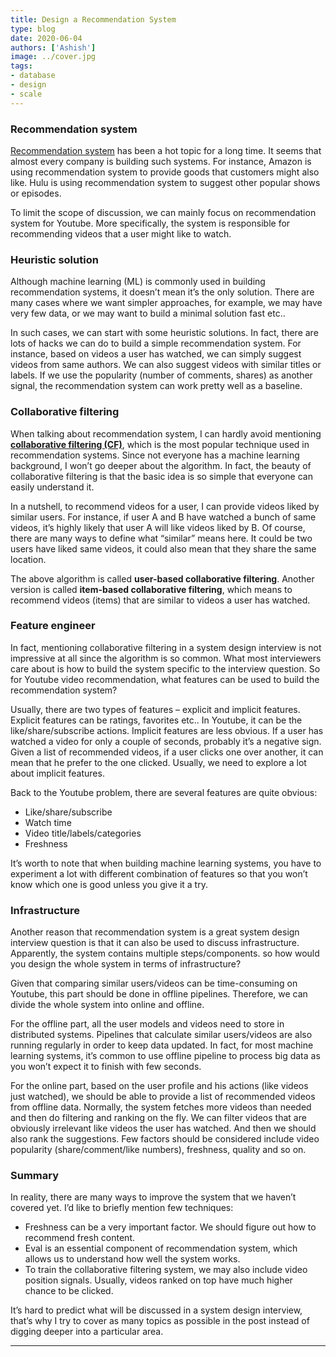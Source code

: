 ```yaml
---
title: Design a Recommendation System
type: blog
date: 2020-06-04
authors: ['Ashish']
image: ../cover.jpg
tags:
- database
- design
- scale
---
```

### Recommendation system
[Recommendation system](https://en.wikipedia.org/wiki/Recommender_system) has been a hot topic for a long time. It seems that almost every company is building such systems. For instance, Amazon is using recommendation system to provide goods that customers might also like. Hulu is using recommendation system to suggest other popular shows or episodes.

To limit the scope of discussion, we can mainly focus on recommendation system for Youtube. More specifically, the system is responsible for recommending videos that a user might like to watch.

### Heuristic solution
Although machine learning (ML) is commonly used in building recommendation systems, it doesn’t mean it’s the only solution. There are many cases where we want simpler approaches, for example, we may have very few data, or we may want to build a minimal solution fast etc..

In such cases, we can start with some heuristic solutions. In fact, there are lots of hacks we can do to build a simple recommendation system. For instance, based on videos a user has watched, we can simply suggest videos from same authors. We can also suggest videos with similar titles or labels. If we use the popularity (number of comments, shares) as another signal, the recommendation system can work pretty well as a baseline.

### Collaborative filtering
When talking about recommendation system, I can hardly avoid mentioning [**collaborative filtering (CF)**](https://en.wikipedia.org/wiki/Collaborative_filtering), which is the most popular technique used in recommendation systems. Since not everyone has a machine learning background, I won’t go deeper about the algorithm. In fact, the beauty of collaborative filtering is that the basic idea is so simple that everyone can easily understand it.

In a nutshell, to recommend videos for a user, I can provide videos liked by similar users. For instance, if user A and B have watched a bunch of same videos, it’s highly likely that user A will like videos liked by B. Of course, there are many ways to define what “similar” means here. It could be two users have liked same videos, it could also mean that they share the same location.

The above algorithm is called **user-based collaborative filtering**. Another version is called **item-based collaborative filtering**, which means to recommend videos (items) that are similar to videos a user has watched.

### Feature engineer
In fact, mentioning collaborative filtering in a system design interview is not impressive at all since the algorithm is so common. What most interviewers care about is how to build the system specific to the interview question. So for Youtube video recommendation, what features can be used to build the recommendation system?

Usually, there are two types of features – explicit and implicit features. Explicit features can be ratings, favorites etc.. In Youtube, it can be the like/share/subscribe actions. Implicit features are less obvious. If a user has watched a video for only a couple of seconds, probably it’s a negative sign. Given a list of recommended videos, if a user clicks one over another, it can mean that he prefer to the one clicked. Usually, we need to explore a lot about implicit features.

Back to the Youtube problem, there are several features are quite obvious:
- Like/share/subscribe
- Watch time
- Video title/labels/categories
- Freshness

It’s worth to note that when building machine learning systems, you have to experiment a lot with different combination of features so that you won’t know which one is good unless you give it a try.

### Infrastructure
Another reason that recommendation system is a great system design interview question is that it can also be used to discuss infrastructure. Apparently, the system contains multiple steps/components. so how would you design the whole system in terms of infrastructure?

Given that comparing similar users/videos can be time-consuming on Youtube, this part should be done in offline pipelines. Therefore, we can divide the whole system into online and offline.

For the offline part, all the user models and videos need to store in distributed systems. Pipelines that calculate similar users/videos are also running regularly in order to keep data updated. In fact, for most machine learning systems, it’s common to use offline pipeline to process big data as you won’t expect it to finish with few seconds.

For the online part, based on the user profile and his actions (like videos just watched), we should be able to provide a list of recommended videos from offline data. Normally, the system fetches more videos than needed and then do filtering and ranking on the fly. We can filter videos that are obviously irrelevant like videos the user has watched. And then we should also rank the suggestions. Few factors should be considered include video popularity (share/comment/like numbers), freshness, quality and so on.

### Summary
In reality, there are many ways to improve the system that we haven’t covered yet. I’d like to briefly mention few techniques:
- Freshness can be a very important factor. We should figure out how to recommend fresh content.
- Eval is an essential component of recommendation system, which allows us to understand how well the system works.
- To train the collaborative filtering system, we may also include video position signals. Usually, videos ranked on top have much higher chance to be clicked.

It’s hard to predict what will be discussed in a system design interview, that’s why I try to cover as many topics as possible in the post instead of digging deeper into a particular area.










---